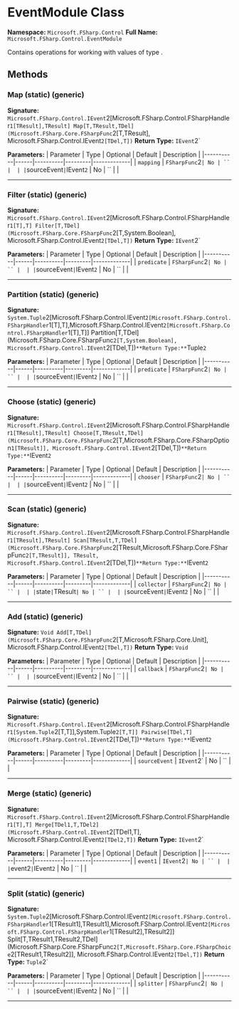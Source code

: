 # EventModule Class

**Namespace:** `Microsoft.FSharp.Control`
**Full Name:** `Microsoft.FSharp.Control.EventModule`

Contains operations for working with values of type .

## Methods

### Map (static) (generic)

**Signature:** `Microsoft.FSharp.Control.IEvent`2[Microsoft.FSharp.Control.FSharpHandler`1[TResult],TResult] Map[T,TResult,TDel](Microsoft.FSharp.Core.FSharpFunc`2[T,TResult], Microsoft.FSharp.Control.IEvent`2[TDel,T])`
**Return Type:** `IEvent`2`

**Parameters:**
| Parameter | Type | Optional | Default | Description |
|-----------|------|----------|---------|-------------|
| `mapping` | `FSharpFunc`2` | No | `` |  |
| `sourceEvent` | `IEvent`2` | No | `` |  |

---

### Filter (static) (generic)

**Signature:** `Microsoft.FSharp.Control.IEvent`2[Microsoft.FSharp.Control.FSharpHandler`1[T],T] Filter[T,TDel](Microsoft.FSharp.Core.FSharpFunc`2[T,System.Boolean], Microsoft.FSharp.Control.IEvent`2[TDel,T])`
**Return Type:** `IEvent`2`

**Parameters:**
| Parameter | Type | Optional | Default | Description |
|-----------|------|----------|---------|-------------|
| `predicate` | `FSharpFunc`2` | No | `` |  |
| `sourceEvent` | `IEvent`2` | No | `` |  |

---

### Partition (static) (generic)

**Signature:** `System.Tuple`2[Microsoft.FSharp.Control.IEvent`2[Microsoft.FSharp.Control.FSharpHandler`1[T],T],Microsoft.FSharp.Control.IEvent`2[Microsoft.FSharp.Control.FSharpHandler`1[T],T]] Partition[T,TDel](Microsoft.FSharp.Core.FSharpFunc`2[T,System.Boolean], Microsoft.FSharp.Control.IEvent`2[TDel,T])`
**Return Type:** `Tuple`2`

**Parameters:**
| Parameter | Type | Optional | Default | Description |
|-----------|------|----------|---------|-------------|
| `predicate` | `FSharpFunc`2` | No | `` |  |
| `sourceEvent` | `IEvent`2` | No | `` |  |

---

### Choose (static) (generic)

**Signature:** `Microsoft.FSharp.Control.IEvent`2[Microsoft.FSharp.Control.FSharpHandler`1[TResult],TResult] Choose[T,TResult,TDel](Microsoft.FSharp.Core.FSharpFunc`2[T,Microsoft.FSharp.Core.FSharpOption`1[TResult]], Microsoft.FSharp.Control.IEvent`2[TDel,T])`
**Return Type:** `IEvent`2`

**Parameters:**
| Parameter | Type | Optional | Default | Description |
|-----------|------|----------|---------|-------------|
| `chooser` | `FSharpFunc`2` | No | `` |  |
| `sourceEvent` | `IEvent`2` | No | `` |  |

---

### Scan (static) (generic)

**Signature:** `Microsoft.FSharp.Control.IEvent`2[Microsoft.FSharp.Control.FSharpHandler`1[TResult],TResult] Scan[TResult,T,TDel](Microsoft.FSharp.Core.FSharpFunc`2[TResult,Microsoft.FSharp.Core.FSharpFunc`2[T,TResult]], TResult, Microsoft.FSharp.Control.IEvent`2[TDel,T])`
**Return Type:** `IEvent`2`

**Parameters:**
| Parameter | Type | Optional | Default | Description |
|-----------|------|----------|---------|-------------|
| `collector` | `FSharpFunc`2` | No | `` |  |
| `state` | `TResult` | No | `` |  |
| `sourceEvent` | `IEvent`2` | No | `` |  |

---

### Add (static) (generic)

**Signature:** `Void Add[T,TDel](Microsoft.FSharp.Core.FSharpFunc`2[T,Microsoft.FSharp.Core.Unit], Microsoft.FSharp.Control.IEvent`2[TDel,T])`
**Return Type:** `Void`

**Parameters:**
| Parameter | Type | Optional | Default | Description |
|-----------|------|----------|---------|-------------|
| `callback` | `FSharpFunc`2` | No | `` |  |
| `sourceEvent` | `IEvent`2` | No | `` |  |

---

### Pairwise (static) (generic)

**Signature:** `Microsoft.FSharp.Control.IEvent`2[Microsoft.FSharp.Control.FSharpHandler`1[System.Tuple`2[T,T]],System.Tuple`2[T,T]] Pairwise[TDel,T](Microsoft.FSharp.Control.IEvent`2[TDel,T])`
**Return Type:** `IEvent`2`

**Parameters:**
| Parameter | Type | Optional | Default | Description |
|-----------|------|----------|---------|-------------|
| `sourceEvent` | `IEvent`2` | No | `` |  |

---

### Merge (static) (generic)

**Signature:** `Microsoft.FSharp.Control.IEvent`2[Microsoft.FSharp.Control.FSharpHandler`1[T],T] Merge[TDel1,T,TDel2](Microsoft.FSharp.Control.IEvent`2[TDel1,T], Microsoft.FSharp.Control.IEvent`2[TDel2,T])`
**Return Type:** `IEvent`2`

**Parameters:**
| Parameter | Type | Optional | Default | Description |
|-----------|------|----------|---------|-------------|
| `event1` | `IEvent`2` | No | `` |  |
| `event2` | `IEvent`2` | No | `` |  |

---

### Split (static) (generic)

**Signature:** `System.Tuple`2[Microsoft.FSharp.Control.IEvent`2[Microsoft.FSharp.Control.FSharpHandler`1[TResult1],TResult1],Microsoft.FSharp.Control.IEvent`2[Microsoft.FSharp.Control.FSharpHandler`1[TResult2],TResult2]] Split[T,TResult1,TResult2,TDel](Microsoft.FSharp.Core.FSharpFunc`2[T,Microsoft.FSharp.Core.FSharpChoice`2[TResult1,TResult2]], Microsoft.FSharp.Control.IEvent`2[TDel,T])`
**Return Type:** `Tuple`2`

**Parameters:**
| Parameter | Type | Optional | Default | Description |
|-----------|------|----------|---------|-------------|
| `splitter` | `FSharpFunc`2` | No | `` |  |
| `sourceEvent` | `IEvent`2` | No | `` |  |

---